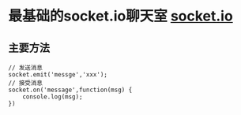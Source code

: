 # 最基础的socket.io聊天室 [socket.io](https://socket.io/get-started/chat/)

## 主要方法
```
// 发送消息
socket.emit('messge','xxx');
// 接受消息
socket.on('message',function(msg) {
    console.log(msg);
})
```